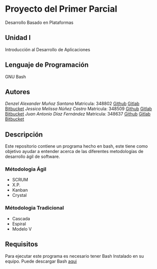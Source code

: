 # Proyecto del Primer Parcial

Desarrollo Basado en Plataformas

## Unidad I

Introducción al Desarrollo de Aplicaciones

## Lenguaje de Programación

GNU Bash

## Autores

*Denzel Alexander Muñoz Santana*
	Matricula: 348802
	[Github]()
	[Gitlab]()
	[Bitbucket]()
*Jessica Melissa Núñez Castro*
	Matricula: 348509
	[Github]()
	[Gitlab]()
	[Bitbucket]()
*Juan Antonio Díaz Fernández*
	Matricula: 348637
	[Github]()
	[Gitlab]()
	[Bitbucket]()

## Descripción

Este repositorio contiene un programa hecho en bash, este tiene como objetivo ayudar a entender acerca de las diferentes metodologías de desarrollo ágil de software.

### Métodologia Ágil

* SCRUM
* X.P.
* Kanban
* Crystal

### Métodologia Tradicional

* Cascada
* Espiral
* Modelo V

## Requisitos

Para ejecutar este programa es necesario tener Bash Instalado en su equipo. Puede descargar Bash [aqui](https://www.gnu.org/software/bash/)
